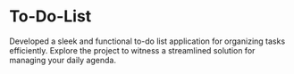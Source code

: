 # To-Do-List
Developed a sleek and functional to-do list application for organizing tasks efficiently. Explore the project to witness a streamlined solution for managing your daily agenda.
